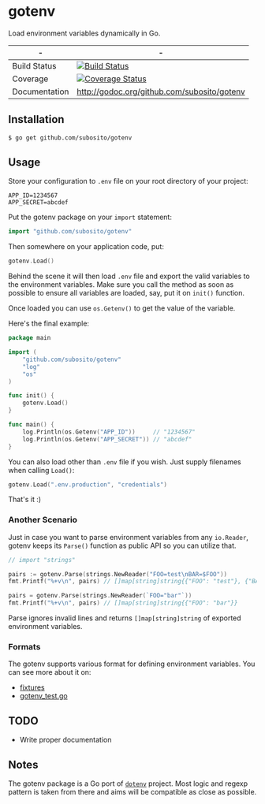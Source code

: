 # gotenv

Load environment variables dynamically in Go.

|-              | -                                                  |
|---------------|----------------------------------------------------|
| Build Status  | [![Build Status][drone-img]][drone-url]          |
| Coverage      | [![Coverage Status][coveralls-img]][coveralls-url] |
| Documentation | http://godoc.org/github.com/subosito/gotenv        |

## Installation

```bash
$ go get github.com/subosito/gotenv
```

## Usage

Store your configuration to `.env` file on your root directory of your project:

```
APP_ID=1234567
APP_SECRET=abcdef
```

Put the gotenv package on your `import` statement:

```go
import "github.com/subosito/gotenv"
```

Then somewhere on your application code, put:

```go
gotenv.Load()
```

Behind the scene it will then load `.env` file and export the valid variables to the environment variables. Make sure you call the method as soon as possible to ensure all variables are loaded, say, put it on `init()` function.

Once loaded you can use `os.Getenv()` to get the value of the variable.

Here's the final example:

```go
package main

import (
	"github.com/subosito/gotenv"
	"log"
	"os"
)

func init() {
	gotenv.Load()
}

func main() {
	log.Println(os.Getenv("APP_ID"))     // "1234567"
	log.Println(os.Getenv("APP_SECRET")) // "abcdef"
}
```

You can also load other than `.env` file if you wish. Just supply filenames when calling `Load()`:

```go
gotenv.Load(".env.production", "credentials")
```

That's it :)

### Another Scenario

Just in case you want to parse environment variables from any `io.Reader`, gotenv keeps its `Parse()` function as public API so you can utilize that.

```go
// import "strings"

pairs := gotenv.Parse(strings.NewReader("FOO=test\nBAR=$FOO"))
fmt.Printf("%+v\n", pairs) // []map[string]string{{"FOO": "test"}, {"BAR": "test"}}

pairs = gotenv.Parse(strings.NewReader(`FOO="bar"`))
fmt.Printf("%+v\n", pairs) // []map[string]string{{"FOO": "bar"}}
```

Parse ignores invalid lines and returns `[]map[string]string` of exported environment variables.

### Formats

The gotenv supports various format for defining environment variables. You can see more about it on:

- [fixtures](./fixtures)
- [gotenv_test.go](./gotenv_test.go)

## TODO

- Write proper documentation

## Notes

The gotenv package is a Go port of [`dotenv`](https://github.com/bkeepers/dotenv) project. Most logic and regexp pattern is taken from there and aims will be compatible as close as possible.

[drone-img]: https://drone.io/github.com/subosito/gotenv/status.png
[drone-url]: https://drone.io/github.com/subosito/gotenv/latest
[coveralls-img]: https://coveralls.io/repos/subosito/gotenv/badge.png?branch=master
[coveralls-url]: https://coveralls.io/r/subosito/gotenv?branch=master

